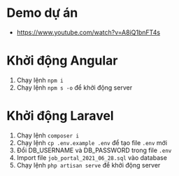 # Demo dự án
+ https://www.youtube.com/watch?v=A8iQ1bnFT4s

# Khởi động Angular
1. Chạy lệnh ```npm i```
2. Chạy lệnh ```npm s -o``` để khởi động server

# Khởi động Laravel
1. Chạy lệnh ```composer i```
2. Chạy lệnh ```cp .env.example .env``` để tạo file ```.env``` mới
3. Đổi DB_USERNAME và DB_PASSWORD trong file ```.env```
4. Import file ```job_portal_2021_06_28.sql``` vào database
5. Chạy lệnh ``php artisan serve`` để khởi động server
